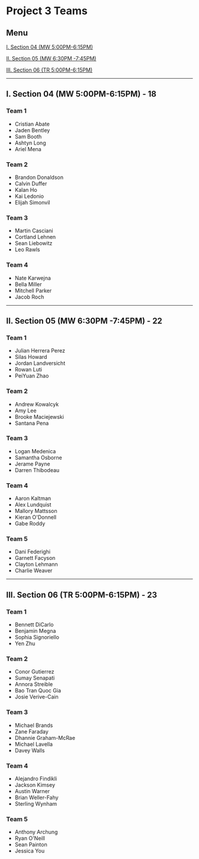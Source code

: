 # Project 3 Teams

## Menu

[I. Section 04 (MW 5:00PM-6:15PM)](#i-section-04-mw-500pm-615pm---18)

[II. Section 05 (MW 6:30PM -7:45PM)](#ii-section-05-mw-630pm--745pm---22)

[III. Section 06 (TR 5:00PM-6:15PM)](#iii-section-06-tr-500pm-615pm---23)

---

## I. Section 04 (MW 5:00PM-6:15PM) - 18

### Team 1
- Cristian Abate
- Jaden Bentley
- Sam Booth
- Ashtyn Long
- Ariel Mena

### Team 2
- Brandon Donaldson
- Calvin Duffer
- Kalan Ho
- Kai Ledonio
- Elijah Simonvil
  
### Team 3
- Martin Casciani
- Cortland Lehnen
- Sean Liebowitz
- Leo Rawls

### Team 4
- Nate Karwejna
- Bella Miller
- Mitchell Parker
- Jacob Roch

---

## II. Section 05 (MW 6:30PM -7:45PM) - 22

### Team 1
- Julian Herrera Perez
- Silas Howard
- Jordan Landversicht
- Rowan Luti
- PeiYuan Zhao

### Team 2
- Andrew Kowalcyk
- Amy Lee
- Brooke Maciejewski
- Santana Pena

### Team 3
- Logan Medenica
- Samantha Osborne
- Jerame Payne
- Darren Thibodeau

### Team 4
- Aaron Kaltman
- Alex Lundquist
- Mallory Mattsson
- Kieran O'Donnell
- Gabe Roddy

### Team 5
- Dani Federighi
- Garnett Facyson
- Clayton Lehmann
- Charlie Weaver

---

## III. Section 06 (TR 5:00PM-6:15PM) - 23

### Team 1
- Bennett DiCarlo
- Benjamin Megna
- Sophia Signoriello
- Yen Zhu

### Team 2
- Conor Gutierrez
- Sumay Senapati
- Annora Streible
- Bao Tran Quoc Gia
- Josie Verive-Cain

### Team 3
- Michael Brands
- Zane Faraday
- Dhannie Graham-McRae
- Michael Lavella
- Davey Walls

### Team 4
- Alejandro Findikli
- Jackson Kimsey
- Austin Warner
- Brian Weller-Fahy
- Sterling Wynham

### Team 5
- Anthony Archung
- Ryan O'Neill
- Sean Painton
- Jessica You
